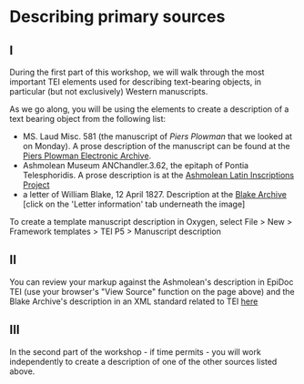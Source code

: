# Describing primary sources

## I

During the first part of this workshop, we will walk through the most important TEI elements used for describing text-bearing objects, in particular (but not exclusively) Western manuscripts. 

As we go along, you will be using the elements to create a description of a text bearing object from the following list:

- MS. Laud Misc. 581 (the manuscript of _Piers Plowman_ that we looked at on Monday). A prose description of the manuscript can be found at the [Piers Plowman Electronic Archive](http://piers.chass.ncsu.edu/texts/L/intro). 
- Ashmolean Museum ANChandler.3.62, the epitaph of Pontia Telesphoridis. A prose description is at the [Ashmolean Latin Inscriptions Project](http://latininscriptions.ashmus.ox.ac.uk/xml/AN_Chandler_3_62.xml) 
- a letter of William Blake, 12 April 1827. Description at the [Blake Archive](http://www.blakearchive.org/copy/letters?descId=lt12april1827.1.ltr.01) [click on the 'Letter information' tab underneath the image]

To create a template manuscript description in Oxygen, select File > New > Framework templates > TEI P5 > Manuscript description

## II

You can review your markup against the Ashmolean's description in EpiDoc TEI (use your browser's "View Source" function on the page above) and the Blake Archive's description in an XML standard related to TEI [here](http://www.blakearchive.org/bad/lt12april1827.1.xml)


## III

In the second part of the workshop - if time permits - you will work independently to create a description of one of the other sources listed above. 
